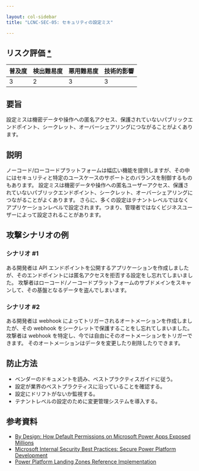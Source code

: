 ```yaml
---

layout: col-sidebar
title: "LCNC-SEC-05: セキュリティの設定ミス"

---
```


## リスク評価 [*](https://owasp.org/www-project-top-ten/2017/Note_About_Risks)

| 普及度 | 検出難易度 | 悪用難易度 | 技術的影響 |
| --- | --- | --- | --- |
| 3 | 2 | 3 | 3 |

## 要旨

設定ミスは機密データや操作への匿名アクセス、保護されていないパブリックエンドポイント、シークレット、オーバーシェアリングにつながることがよくあります。

## 説明

ノーコード/ローコードプラットフォームは幅広い機能を提供しますが、その中にはセキュリティと特定のユースケースのサポートとのバランスを制御するものもあります。
設定ミスは機密データや操作への匿名ユーザーアクセス、保護されていないパブリックエンドポイント、シークレット、オーバーシェアリングにつながることがよくあります。
さらに、多くの設定はテナントレベルではなくアプリケーションレベルで設定されます。つまり、管理者ではなくビジネスユーザーによって設定されることがあります。

## 攻撃シナリオの例

### シナリオ #1

ある開発者は API エンドポイントを公開するアプリケーションを作成しましたが、そのエンドポイントには匿名アクセスを拒否する設定をし忘れてしまいました。
攻撃者はローコード/ノーコードプラットフォームのサブドメインをスキャンして、その基盤となるデータを盗んでしまいます。

### シナリオ #2

ある開発者は webhook によってトリガーされるオートメーションを作成しましたが、その webhook をシークレットで保護することをし忘れてしまいました。
攻撃者は webhook を特定し、今では自由にそのオートメーションをトリガーできます。
そのオートメーションはデータを変更したり削除したりできます。

## 防止方法

- ベンダーのドキュメントを読み、ベストプラクティスガイドに従う。
- 設定が業界のベストプラクティスに沿っていることを確認する。
- 設定にドリフトがないか監視する。
- テナントレベルの設定のために変更管理システムを導入する。

## 参考資料

- [By Design: How Default Permissions on Microsoft Power Apps Exposed Millions](https://www.upguard.com/breaches/power-apps)
- [Microsoft Internal Security Best Practices: Secure Power Platform Development](https://www.youtube.com/watch?v=h9FrOEfc81s)
- [Power Platform Landing Zones Reference Implementation](https://github.com/microsoft/industry/blob/main/foundations/powerPlatform/referenceImplementation/readme.md#power-platform-landing-zones-reference-implementation)
